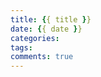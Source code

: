 ```yaml
---
title: {{ title }}
date: {{ date }}
categories:
tags:
comments: true
---
```


<!-- more -->

